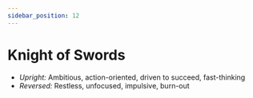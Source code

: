 ```yaml
---
sidebar_position: 12
---
```


# Knight of Swords

- *Upright:* Ambitious, action-oriented, driven to succeed, fast-thinking
- *Reversed:* Restless, unfocused, impulsive, burn-out